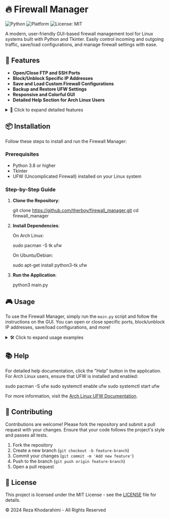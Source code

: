 # 🔥 Firewall Manager

![Python](https://img.shields.io/badge/Python-3.8%2B-blue)
![Platform](https://img.shields.io/badge/Platform-Linux-green)
![License: MIT](https://img.shields.io/badge/License-MIT-yellow.svg)

A modern, user-friendly GUI-based firewall management tool for Linux systems built with Python and Tkinter. Easily control incoming and outgoing traffic, save/load configurations, and manage firewall settings with ease.

## 🚀 Features

- **Open/Close FTP and SSH Ports**
- **Block/Unblock Specific IP Addresses**
- **Save and Load Custom Firewall Configurations**
- **Backup and Restore UFW Settings**
- **Responsive and Colorful GUI**
- **Detailed Help Section for Arch Linux Users**

<details>
<summary>📝 Click to expand detailed features</summary>

- Dynamic resizing and responsive design for all screen sizes.
- Save configurations to user-defined locations.
- Backup current firewall settings before making changes.
- Restore firewall settings to a previous state with one click.
- User-friendly interface with a modern, colorful design.

</details>

## 📦 Installation

Follow these steps to install and run the Firewall Manager:

### Prerequisites

- Python 3.8 or higher
- Tkinter
- UFW (Uncomplicated Firewall) installed on your Linux system

### Step-by-Step Guide

1. **Clone the Repository**:

    
    git clone https://github.com/therboy/firewall_manager.git
    cd firewall_manager
    

2. **Install Dependencies**:

    On Arch Linux:

    
    sudo pacman -S tk ufw
    

    On Ubuntu/Debian:

    
    sudo apt-get install python3-tk ufw
    

3. **Run the Application**:

    
    python3 main.py
    

## 🎮 Usage

To use the Firewall Manager, simply run the `main.py` script and follow the instructions on the GUI. You can open or close specific ports, block/unblock IP addresses, save/load configurations, and more!

<details>
<summary>🛠️ Click to expand usage examples</summary>

### Example: Block an IP Address

1. Open the application.
2. Enter the IP address you want to block in the text field.
3. Click "Block IP".

### Example: Save Current Firewall Configuration

1. Open the application.
2. Click "Save Config".
3. Choose a location to save the configuration file.

</details>

## 📚 Help

For detailed help documentation, click the "Help" button in the application. For Arch Linux users, ensure that UFW is installed and enabled:


sudo pacman -S ufw
sudo systemctl enable ufw
sudo systemctl start ufw


For more information, visit the [Arch Linux UFW Documentation](https://wiki.archlinux.org/title/UFW).

## 🤝 Contributing

Contributions are welcome! Please fork the repository and submit a pull request with your changes. Ensure that your code follows the project's style and passes all tests.

1. Fork the repository
2. Create a new branch (`git checkout -b feature-branch`)
3. Commit your changes (`git commit -m 'Add new feature'`)
4. Push to the branch (`git push origin feature-branch`)
5. Open a pull request

## 📝 License

This project is licensed under the MIT License - see the [LICENSE](LICENSE) file for details.

© 2024 Reza Khodarahimi - All Rights Reserved
